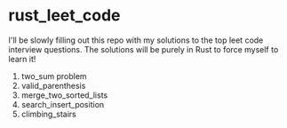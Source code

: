# rust_leet_code

I'll be slowly filling out this repo with my solutions to the top leet code interview questions.
The solutions will be purely in Rust to force myself to learn it!

1) two_sum problem
2) valid_parenthesis
3) merge_two_sorted_lists
4) search_insert_position
5) climbing_stairs
